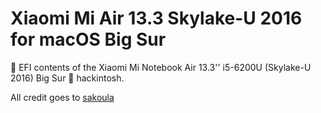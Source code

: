 # Xiaomi Mi Air 13.3 Skylake-U 2016 for macOS Big Sur
📂 EFI contents of the Xiaomi Mi Notebook Air 13.3'' i5-6200U (Skylake-U 2016) Big Sur 🍏 hackintosh.

All credit goes to [sakoula](https://github.com/sakoula/XiaoMi-Air-6200U)
